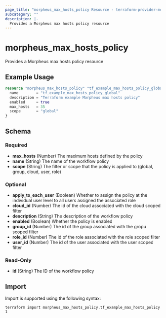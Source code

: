 ```yaml
---
page_title: "morpheus_max_hosts_policy Resource - terraform-provider-morpheus"
subcategory: ""
description: |-
  Provides a Morpheus max hosts policy resource
---
```


# morpheus_max_hosts_policy

Provides a Morpheus max hosts policy resource

## Example Usage

```terraform
resource "morpheus_max_hosts_policy" "tf_example_max_hosts_policy_global" {
  name        = "tf_example_max_hosts_policy_global"
  description = "Terraform example Morpheus max hosts policy"
  enabled     = true
  max_hosts   = 35
  scope       = "global"
}
```

<!-- schema generated by tfplugindocs -->
## Schema

### Required

- **max_hosts** (Number) The maximum hosts defined by the policy
- **name** (String) The name of the workflow policy
- **scope** (String) The filter or scope that the policy is applied to (global, group, cloud, user, role)

### Optional

- **apply_to_each_user** (Boolean) Whether to assign the policy at the individual user level to all users assigned the associated role
- **cloud_id** (Number) The id of the cloud associated with the cloud scoped filter
- **description** (String) The description of the workflow policy
- **enabled** (Boolean) Whether the policy is enabled
- **group_id** (Number) The id of the group associated with the gropu scoped filter
- **role_id** (Number) The id of the role associated with the role scoped filter
- **user_id** (Number) The id of the user associated with the user scoped filter

### Read-Only

- **id** (String) The ID of the workflow policy

## Import

Import is supported using the following syntax:

```shell
terraform import morpheus_max_hosts_policy.tf_example_max_hosts_policy 1
```
